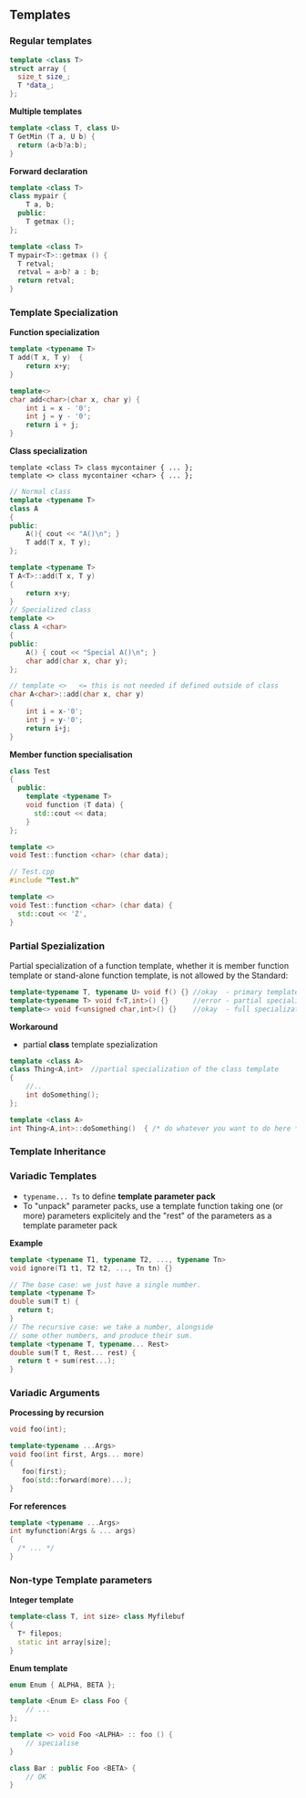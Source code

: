 ## Templates

### Regular templates

```cpp
template <class T>
struct array {
  size_t size_;
  T *data_;
};

```

**Multiple templates**

```cpp
template <class T, class U>
T GetMin (T a, U b) {
  return (a<b?a:b);
}
```

**Forward declaration**

```cpp
template <class T>
class mypair {
    T a, b;
  public:
    T getmax ();
};

template <class T>
T mypair<T>::getmax () {
  T retval;
  retval = a>b? a : b;
  return retval;
}
```



### Template Specialization

**Function specialization**

```cpp
template <typename T>
T add(T x, T y)  {
	return x+y;
}

template<>
char add<char>(char x, char y) {
	int i = x - '0';
	int j = y - '0';
	return i + j;
}
```

**Class specialization**

```
template <class T> class mycontainer { ... };
template <> class mycontainer <char> { ... };
```

```cpp
// Normal class
template <typename T>
class A
{
public:
	A(){ cout << "A()\n"; }
	T add(T x, T y);
};

template <typename T>
T A<T>::add(T x, T y)
{
	return x+y;
}
// Specialized class
template <>
class A <char>
{
public:
	A() { cout << "Special A()\n"; }
	char add(char x, char y);
};

// template <>   <= this is not needed if defined outside of class
char A<char>::add(char x, char y)
{
	int i = x-'0';
	int j = y-'0';
	return i+j;
}
```

**Member function specialisation**

```cpp
class Test
{
  public:
    template <typename T>
    void function (T data) {
      std::cout << data;
    }
};

template <>
void Test::function <char> (char data);

// Test.cpp
#include "Test.h"

template <>
void Test::function <char> (char data) {
  std::cout << 'Z',
}
```



### Partial Spezialization

Partial specialization of a function template, whether it is member 
function template or stand-alone function template, is not allowed by 
the Standard:

```cpp
template<typename T, typename U> void f() {} //okay  - primary template
template<typename T> void f<T,int>() {}      //error - partial specialization
template<> void f<unsigned char,int>() {}    //okay  - full specialization
```

**Workaround**

- partial **class** template spezialization

```cpp
template <class A>
class Thing<A,int>  //partial specialization of the class template
{
    //..
    int doSomething();
};

template <class A>
int Thing<A,int>::doSomething()  { /* do whatever you want to do here */ }
```



### Template Inheritance



### Variadic Templates

- `typename... Ts` to define **template parameter pack**
- To "unpack" parameter packs, use a template function taking one (or more) parameters explicitely and the "rest" of the parameters as a template parameter pack

**Example**

```cpp
template <typename T1, typename T2, ..., typename Tn>
void ignore(T1 t1, T2 t2, ..., Tn tn) {}
```

```cpp
// The base case: we just have a single number.
template <typename T>
double sum(T t) {
  return t;
}
// The recursive case: we take a number, alongside
// some other numbers, and produce their sum.
template <typename T, typename... Rest>
double sum(T t, Rest... rest) {
  return t + sum(rest...);
}
```

### Variadic Arguments

**Processing by recursion**

```cpp
void foo(int);

template<typename ...Args>
void foo(int first, Args... more)
{
   foo(first);
   foo(std::forward(more)...);
}
```

**For references**

```cpp
template <typename ...Args>
int myfunction(Args & ... args)
{
  /* ... */
}
```



### Non-type Template parameters

**Integer template**

```cpp
template<class T, int size> class Myfilebuf
{
  T* filepos;
  static int array[size];
}
```

**Enum template**

```cpp
enum Enum { ALPHA, BETA };

template <Enum E> class Foo {
    // ...
};

template <> void Foo <ALPHA> :: foo () {
    // specialise
}

class Bar : public Foo <BETA> {
    // OK
}
```

## 